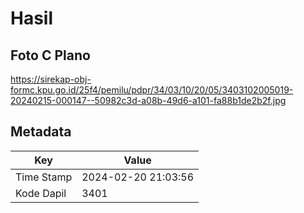 # Hasil

## Foto C Plano

https://sirekap-obj-formc.kpu.go.id/25f4/pemilu/pdpr/34/03/10/20/05/3403102005019-20240215-000147--50982c3d-a08b-49d6-a101-fa88b1de2b2f.jpg


## Metadata

| Key        | Value               |
| ---------- | ------------------- |
| Time Stamp | 2024-02-20 21:03:56 |
| Kode Dapil | 3401                |



